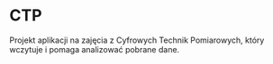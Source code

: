 # CTP
Projekt aplikacji na zajęcia z Cyfrowych Technik Pomiarowych, który wczytuje i pomaga analizować pobrane dane. 
